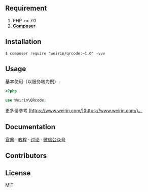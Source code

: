 ## Requirement

1. PHP >= 7.0
2. **[Composer](https://getcomposer.org/)**

## Installation

```shell
$ composer require "weirin/qrcode:~1.0" -vvv
```

## Usage

基本使用（以服务端为例）:

```php
<?php

use Weirin\QRcode;


```

更多请参考 [https://www.weirin.com/](https://www.weirin.com/)。

## Documentation

[官网](https://www.weirin.com/)  · [教程]()  ·  [讨论]()  ·  [微信公众号]()  


## Contributors


## License

MIT